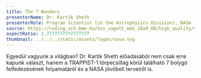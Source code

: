 ```yaml
---
title: The 7 Wonders
presenterName: Dr. Kartik Sheth
presenterRole: Program Scientist (in the Astrophysics Division), NASA
source: https://coding.sch.bme.hu/bss_vagott_web_16a9_HD/high_quality/simonyikonf2017_IB028_blokk3_kartik_hq_HD.mp4
aspectRatio: 1.7777777777777777
thumbnail: ../../../static/assets/logos/nasa.svg
---
```


Egyedül vagyunk a világban? Dr. Kartik Sheth előadásából nem csak erre kapunk választ, hanem a TRAPPIST-1 törpecsillag körül található 7 bolygó felfedezésének folyamatáról és a NASA jövőbeli terveiről is.
